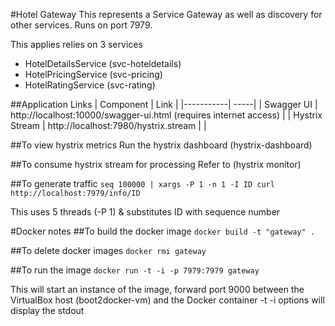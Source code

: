 #Hotel Gateway
This represents a Service Gateway as well as discovery for other services. Runs on port 7979.

This applies relies on 3 services 
- HotelDetailsService (svc-hoteldetails)
- HotelPricingService (svc-pricing)
- HotelRatingService (svc-rating)

##Application Links
| Component | Link |
|-----------| -----|
| Swagger UI | http://localhost:10000/swagger-ui.html (requires internet access) |
| Hystrix Stream | http://localhost:7980/hystrix.stream | |

##To view hystrix metrics 
Run the hystrix dashboard (hystrix-dashboard)

##To consume hystrix stream for processing
Refer to (hystrix monitor)

##To generate traffic
`seq 100000 | xargs -P 1 -n 1 -I ID curl http://localhost:7979/info/ID`

This uses 5 threads (-P 1) & substitutes ID with sequence number


#Docker notes
##To build the docker image
`docker build -t "gateway" .`

##To delete docker images
`docker rmi gateway`

##To run the image
`docker run -t -i -p 7979:7979 gateway`

This will start an instance of the image, forward port 9000 between the VirtualBox host (boot2docker-vm) and the Docker container
-t -i options will display the stdout